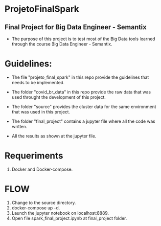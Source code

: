 # ProjetoFinalSpark
## Final Project for Big Data Engineer - Semantix

- The purpose of this project is to test most of the Big Data tools learned through the course Big Data Engineer - Semantix. 

# Guidelines:

- The file "projeto_final_spark" in this repo provide the guidelines that needs to be implemented.

- The folder "covid_br_data" in this repo provide the raw data that was used throught the development of this project.

- The folder "source" provides the cluster data for the same environment that was used in this project.

- The folder "final_project" contains a jupyter file where all the code was written.

- All the results as shown at the jupyter file.

# Requeriments

1.  Docker and Docker-compose.
  

# FLOW

1.  Change to the source directory.
2.  docker-compose up -d.
3.  Launch the jupyter notebook on localhost:8889.
4.  Open file spark_final_project.ipynb at final_project folder.
